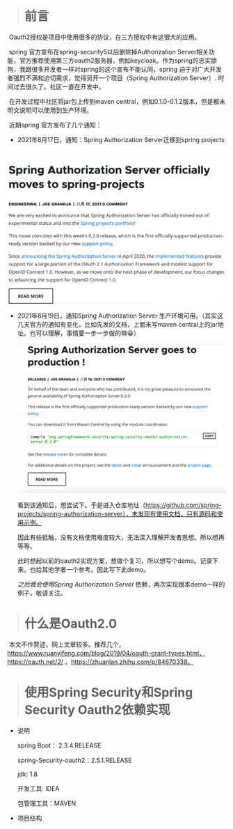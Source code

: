 > # 前言  

​	Oauth2授权是项目中使用很多的协议，在三方授权中有这很大的应用。

​	spring 官方宣布在spring-security5以后删除掉Authorization Server相关功能，官方推荐使用第三方oauth2服务器，例如keycloak。作为spring的忠实舔狗，我跟很多开发者一样对spring的这个宣布不能认同，spring 迫于对广大开发者强烈不满和迫切需求，觉得另开一个项目（Spring Authorization Server）. 时间过去很久了。社区一直在开发中。

​	在开发过程中社区将jar包上传到maven central，例如0.1.0-0.1.2版本，但是都未明文说明可以使用到生产环境。

​	近期spring 官方发布了几个通知：

* 2021年8月17日，通知：Spring Authorization Server迁移到spring projects

​	![image-20210825093410598](https://raw.githubusercontent.com/xpp1109/images/main/uPic/image-20210825093410598.png)

* 2021年8月19日，通知Spring Authorization Server 生产环境可用。（其实这几天官方的通知有变化，比如先发的文档，上面未写maven central上的jar地址。也可以理解，事情要一步一步做的嘛😁）

  ![image-20210825093554682](https://raw.githubusercontent.com/xpp1109/images/main/uPic/image-20210825093554682.png)

  看到该通知后，想尝试下。于是进入仓库地址（https://github.com/spring-projects/spring-authorization-server），未发现有使用文档，只有源码和使用示例。

  ​	因此有些抵触，没有文档使用难度较大，无法深入理解开发者思想。所以想再等等。

  ​	此时想起以前的oauth2实现方案，想做个复习，所以想写个demo。记录下来。也给其他学者一个参考。因此写下此demo。

  *之后我会使用Spring Authorization Server* 依赖，再次实现跟本demo一样的例子，敬请关注。

> # 什么是Oauth2.0

​	本文不作赘述，网上文章较多。推荐几个，https://www.ruanyifeng.com/blog/2019/04/oauth-grant-types.html， https://oauth.net/2/ 。https://zhuanlan.zhihu.com/p/84670338。



> # 使用Spring Security和Spring Security Oauth2依赖实现

* 说明

  spring Boot： 2.3.4.RELEASE

  spring-Security-oauth2：2.5.1.RELEASE

  jdk: 1.8

  开发工具: IDEA

  包管理工具：MAVEN

* 项目结构

  
